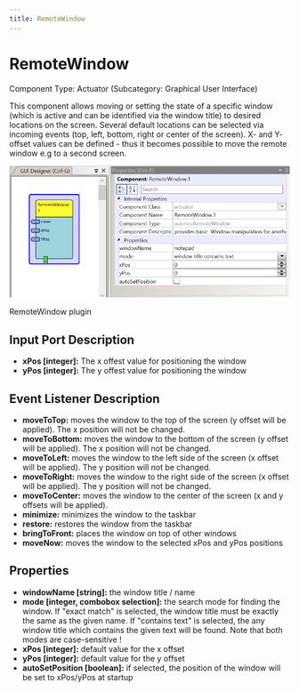 ```yaml
---
title: RemoteWindow
---
```


# RemoteWindow

Component Type: Actuator (Subcategory: Graphical User Interface)

This component allows moving or setting the state of a specific window (which is active and can be identified via the window title) to desired locations on the screen. Several default locations can be selected via incoming events (top, left, bottom, right or center of the screen). X- and Y- offset values can be defined - thus it becomes possible to move the remote window e.g to a second screen.

![Screenshot: RemoteWindow plugin](img/remotewindow.jpg "Screenshot: RemoteWindow plugin")

RemoteWindow plugin

## Input Port Description

*   **xPos \[integer\]:** The x offest value for positioning the window
*   **yPos \[integer\]:** The y offest value for positioning the window

## Event Listener Description

*   **moveToTop:** moves the window to the top of the screen (y offset will be applied). The x position will not be changed.
*   **moveToBottom:** moves the window to the bottom of the screen (y offset will be applied). The x position will not be changed.
*   **moveToLeft:** moves the window to the left side of the screen (x offset will be applied). The y position will not be changed.
*   **moveToRight:** moves the window to the right side of the screen (x offset will be applied). The y position will not be changed.
*   **moveToCenter:** moves the window to the center of the screen (x and y offsets will be applied).
*   **minimize:** minimizes the window to the taskbar
*   **restore:** restores the window from the taskbar
*   **bringToFront:** places the window on top of other windows
*   **moveNow:** moves the window to the selected xPos and yPos positions

## Properties

*   **windowName \[string\]:** the window title / name
*   **mode \[integer, combobox selection\]:** the search mode for finding the window. If "exact match" is selected, the window title must be exactly the same as the given name. If "contains text" is selected, the any window title which contains the given text will be found. Note that both modes are case-sensitive !
*   **xPos \[integer\]:** default value for the x offset
*   **yPos \[integer\]:** default value for the y offset
*   **autoSetPosition \[boolean\]:** if selected, the position of the window will be set to xPos/yPos at startup